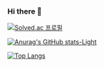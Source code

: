 ### Hi there 👋

[![Solved.ac
프로필](http://mazassumnida.wtf/api/v2/generate_badge?boj=rlagus857)](https://solved.ac/rlagus857)

[![Anurag's GitHub stats-Light](https://github-readme-stats.vercel.app/api?username=Hyunjoongkimisback&show_icons=true&theme=default#gh-light-mode-only)](https://github.com/anuraghazra/github-readme-stats#gh-light-mode-only)

[![Top Langs](https://github-readme-stats.vercel.app/api/top-langs/?username=Hyunjoongkimisback&layout=donut)](https://github.com/anuraghazra/github-readme-stats)
<!--
**Hyunjoongkimisback/Hyunjoongkimisback** is a ✨ _special_ ✨ repository because its `README.md` (this file) appears on your GitHub profile.

Here are some ideas to get you started:

- 🔭 I’m currently working on ...
- 🌱 I’m currently learning ...
- 👯 I’m looking to collaborate on ...
- 🤔 I’m looking for help with ...
- 💬 Ask me about ...
- 📫 How to reach me: ...
- 😄 Pronouns: ...
- ⚡ Fun fact: ...
-->
